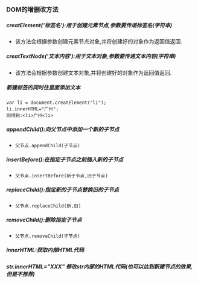 ### DOM的增删改方法
##### creatElement('标签名'):用于创建元素节点,参数要传递标签名(字符串)
- 该方法会根据参数创建元素节点对象,并将创建好的对象作为返回值返回.
##### creatTextNode('文本内容'):用于文本对象,参数要传递文本内容(字符串)
- 该方法会根据参数创建文本对象,并将创建好的对象作为返回值返回.
##### 新建标签的同时往里面添加文本
```
var li = document.creatElement("li");
li.innerHTML="广州";
则得到:<li>广州<li>
```
##### appendChild():向父节点中添加一个新的子节点
- `父节点.appendChild(子节点)`
##### insertBefore():在指定子节点之前插入新的子节点
- `父节点.insertBefore(新子节点,旧子节点)`
##### replaceChild():指定新的子节点替换旧的子节点
- `父节点.replaceChild(新,旧)`
##### removeChild():删除指定子节点
- `父节点.removeChild(子节点)`
##### innerHTML:获取内部HTML代码
##### str.innerHTML="XXX" 修改str内部的HTML代码(也可以达到新建节点的效果,但是不推荐)
